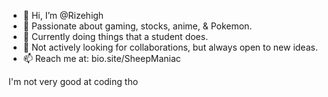 - 👋 Hi, I’m @Rizehigh
- 👾 Passionate about gaming, stocks, anime, & Pokemon.
- 🌱 Currently doing things that a student does.
- 🤝 Not actively looking for collaborations, but always open to new ideas.
- 📫 Reach me at: bio.site/SheepManiac

I'm not very good at coding tho

<!---
Rizehigh/Rizehigh is a ✨ special ✨ repository because its `README.md` (this file) appears on your GitHub profile.
You can click the Preview link to take a look at your changes.
--->
